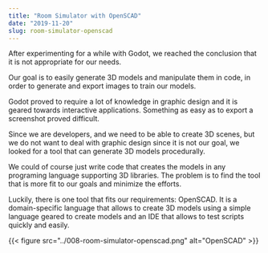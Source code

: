 ```yaml
---
title: "Room Simulator with OpenSCAD"
date: "2019-11-20"
slug: room-simulator-openscad
---
```


After experimenting for a while with Godot, we reached the conclusion that it is not appropriate for our needs.

Our goal is to easily generate 3D models and manipulate them in code, in order to generate and export images to train our models.

Godot proved to require a lot of knowledge in graphic design and it is geared towards interactive applications. Something as easy as to export a screenshot proved difficult. 

Since we are developers, and we need to be able to create 3D scenes, but we do not want to deal with graphic design since it is not our goal, we looked for a tool that can generate 3D models procedurally.

We could of course just write code that creates the models in any programing language supporting 3D libraries. The problem is to find the tool that is more fit to our goals and minimize the efforts.

Luckily, there is one tool that fits our requirements: OpenSCAD. It is a domain-specific language that allows to create 3D models using a simple language geared to create models and an IDE that allows to test scripts quickly and easily.


{{< figure src="../008-room-simulator-openscad.png" alt="OpenSCAD" >}}




